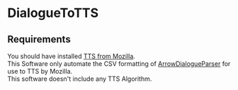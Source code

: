 # DialogueToTTS

## Requirements

You should have installed [TTS from Mozilla](https://github.com/mozilla/TTS).  
This Software only automate the CSV formatting of [ArrowDialogueParser](https://github.com/gabuscuv/ArrowDialogueParser) for use to TTS by Mozilla.  
This software doesn't include any TTS Algorithm.
